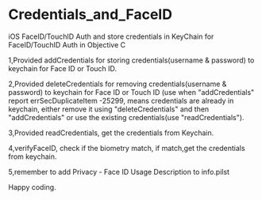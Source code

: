 # Credentials_and_FaceID
iOS FaceID/TouchID Auth and store credentials in KeyChain for FaceID/TouchID Auth in Objective C

1,Provided addCredentials for storing credentials(username & password) to keychain for Face ID or Touch ID.

2,Provided deleteCredentials for removing credentials(username & password) to keychain for Face ID or Touch ID (use when "addCredentials" report  errSecDuplicateItem -25299, means credentials are already in keychain, either remove it using "deleteCredentials" and then "addCredentials" or use the existing credentials(use "readCredentials").

3,Provided readCredentials, get the credentials from Keychain.

4,verifyFaceID, check if the biometry match, if match,get the credentials from keychain.

5,remember to add Privacy - Face ID Usage Description to info.pilst

 Happy coding.
